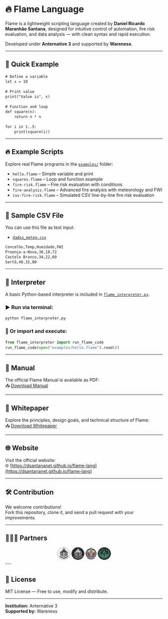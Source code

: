 # 🔥 Flame Language

Flame is a lightweight scripting language created by **Daniel Ricardo Maranhão Santana**, designed for intuitive control of automation, fire risk evaluation, and data analysis — with clean syntax and rapid execution.

Developed under **Anternative 3** and supported by **Wareness**.

---

## 🚀 Quick Example

```flame
# Define a variable
let x = 10

# Print value
print("Value is", x)

# Function and loop
def square(n):
    return n * n

for i in 1..5:
    print(square(i))
```

---

## 🔥 Example Scripts

Explore real Flame programs in the [`examples/`](examples) folder:

- `hello.flame` – Simple variable and print  
- `squares.flame` – Loop and function example  
- `fire-risk.flame` – Fire risk evaluation with conditions  
- `fire-analysis.flame` – Advanced fire analysis with meteorology and FWI  
- `csv-fire-risk.flame` – Simulated CSV line-by-line fire risk evaluation  

---

## 📁 Sample CSV File

You can use this file as test input:

- [`dados_meteo.csv`](examples/dados_meteo.csv)

```csv
Concelho,Temp,Humidade,FWI
Proença-a-Nova,38,18,72
Castelo Branco,34,22,60
Sertã,40,15,80
```

---

## 🧠 Interpreter

A basic Python-based interpreter is included in [`flame_interpreter.py`](flame_interpreter.py).

### ▶️ Run via terminal:

```bash
python flame_interpreter.py
```

### 🧩 Or import and execute:

```python
from flame_interpreter import run_flame_code
run_flame_code(open("examples/hello.flame").read())
```

---

## 📘 Manual

The official Flame Manual is available as PDF:  
📥 [Download Manual](manual.pdf)

---

## 📄 Whitepaper

Explore the principles, design goals, and technical structure of Flame:  
📥 [Download Whitepaper](flame_whitepaper.pdf)

---

## 🌐 Website

Visit the official website:  
🌐 [https://dsantananet.github.io/flame-lang](https://dsantananet.github.io/flame-lang)

---

## 🛠️ Contribution

We welcome contributions!  
Fork this repository, clone it, and send a pull request with your improvements.

---
## 🧑‍🤝‍🧑 Partners

<div align="center">
  <img src="img/ANT2.png" height="40">
  <img src="img/ANT3.png" height="40">
  <img src="img/AW1.png" height="40">
  <img src="img/AW2.png" height="40">
</div>
---

## 📜 License

MIT License — Free to use, modify and distribute.

---

**Institution:** Anternative 3  
**Supported by:** Wareness
